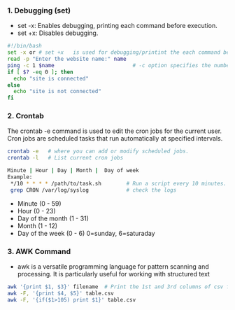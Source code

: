 ### 1. Debugging (set)
- set -x: Enables debugging, printing each command before execution.
- set +x: Disables debugging.
```sh
#!/bin/bash
set -x or # set +x   is used for debugging/printint the each command before execution
read -p "Enter the website name:" name
ping -c 1 $name                         # -c option specifies the number of packets to send.
if [ $? -eq 0 ]; then
  echo "site is connected"
else
  echo "site is not connected"
fi
```

### 2. Crontab
The crontab -e command is used to edit the cron jobs for the current user. Cron jobs are scheduled tasks that run automatically at specified intervals.
```sh
crontab -e   # where you can add or modify scheduled jobs.
crontab -l   # List current cron jobs
```
```sh
Minute | Hour | Day | Month |  Day of week 
Example:
 */10 * * * * /path/to/task.sh        # Run a script every 10 minutes.  * every hour 
 grep CRON /var/log/syslog            # check the logs 
```
- Minute                  (0 - 59)	
- Hour                    (0 - 23)	
- Day of the month        (1 - 31)	
- Month                   (1 - 12)
- Day of the week         (0 - 6)  0=sunday, 6=saturaday


### 3. AWK Command

- awk is a versatile programming language for pattern scanning and processing. It is particularly useful for working with structured text
```sh
awk '{print $1, $3}' filename  # Print the 1st and 3rd columns of csv file(,seperated file)
awk -F, '{print $4, $5}' table.csv 
awk -F, '{if($1>105) print $1}' table.csv
```